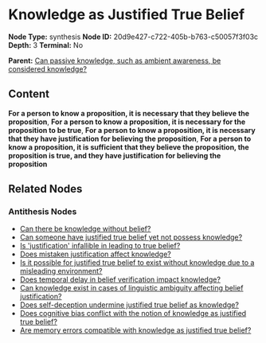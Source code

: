 # Knowledge as Justified True Belief

**Node Type:** synthesis
**Node ID:** 20d9e427-c722-405b-b763-c50057f3f03c
**Depth:** 3
**Terminal:** No

**Parent:** [Can passive knowledge, such as ambient awareness, be considered knowledge?](can-passive-knowledge-such-as-ambient-awareness-be-considered-knowledge-antithesis-bb5a6605-1baa-4bc2-bbac-6656bd18822a.md)

## Content

**For a person to know a proposition, it is necessary that they believe the proposition**, **For a person to know a proposition, it is necessary for the proposition to be true**, **For a person to know a proposition, it is necessary that they have justification for believing the proposition**, **For a person to know a proposition, it is sufficient that they believe the proposition, the proposition is true, and they have justification for believing the proposition**

## Related Nodes

### Antithesis Nodes

- [Can there be knowledge without belief?](can-there-be-knowledge-without-belief-antithesis-498406af-4cdd-436f-8d45-d088b182e573.md)
- [Can someone have justified true belief yet not possess knowledge?](can-someone-have-justified-true-belief-yet-not-possess-knowledge-antithesis-caf632a9-f791-477a-9170-55ce5a1e1a12.md)
- [Is 'justification' infallible in leading to true belief?](is-justification-infallible-in-leading-to-true-belief-antithesis-4e98398c-08eb-4c00-8ed9-2e265d69c766.md)
- [Does mistaken justification affect knowledge?](does-mistaken-justification-affect-knowledge-antithesis-c3fca346-4f79-4e3d-a41f-bf6c79ed224b.md)
- [Is it possible for justified true belief to exist without knowledge due to a misleading environment?](is-it-possible-for-justified-true-belief-to-exist-without-knowledge-due-to-a-misleading-environment-antithesis-7bb71298-eadf-4227-9ab4-ea9f8be4bde2.md)
- [Does temporal delay in belief verification impact knowledge?](does-temporal-delay-in-belief-verification-impact-knowledge-antithesis-744b6442-a6f2-431a-b233-dfb362edbcb8.md)
- [Can knowledge exist in cases of linguistic ambiguity affecting belief justification?](can-knowledge-exist-in-cases-of-linguistic-ambiguity-affecting-belief-justification-antithesis-9a9b7756-0d21-471f-acf2-8931056a0670.md)
- [Does self-deception undermine justified true belief as knowledge?](does-self-deception-undermine-justified-true-belief-as-knowledge-antithesis-5c3bd1dd-8030-4240-b496-a63fbb7e1be0.md)
- [Does cognitive bias conflict with the notion of knowledge as justified true belief?](does-cognitive-bias-conflict-with-the-notion-of-knowledge-as-justified-true-belief-antithesis-e44b3c63-80f6-4eb1-8e7a-8576bfa8a61c.md)
- [Are memory errors compatible with knowledge as justified true belief?](are-memory-errors-compatible-with-knowledge-as-justified-true-belief-antithesis-553a6e5b-9756-4ac0-8052-6394e51b9f35.md)
